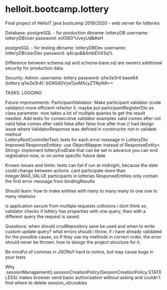 # helloit.bootcamp.lottery
Final project of HelloIT java bootcamp 2019/2020 - web server for lotteries


Database:
postgreSQL - for production
    dbname:         lotteryDB
    username:       lotteryDBUser
    password:       mX560^UveyUd&#eH

postgreSQL - for testing
    dbname:         lotteryDBDev
    username:       lotteryDBUserDev
    password:       q4cqu&&AmbEV43q%

Difference between schema.sql and schema-base.sql are owners
    additional security for production data.

Security:
    Admin:
        username: lottery
        password: q1w2e3r4
        base64 (lottery:q1w2e3r4): bG90dGVyeTpxMXcyZTNyNA==
        
TASKS:
    LOGGING 
    
Future improvements:
    ParticipantValidator:
        Make participant validator (code validator) more efficient
            refactor it. maybe put participantRegisterDto as class parameter.
            now takes a lot of multiple queries to get the result needed.
        Add tests for consecutive validator examples
            valid comes after not valid
            false comes after valid
            false after false
            true after true
                // had design issue where ValidatorResponse was defined in constructor not in validate method     
    LotteryRestControllerTest:
        tests for each error message in LotteryDto
    Improved ResponseEntities:
        use ObjectMapper instead of ResponseEntity< String>
    implement lotteryEndDate that can be set in advance
            you can end registration now,
            or on some specific future date

Known issues and limits:
    tests can fail if run at midnight, because the date could change between actions.
    cant participate more than Integer.MAX_VALUE participants in lotteries
    ResponseEntities only contain the first error message from bindingResults

Should learn:
    how to make entities with many to many many to one one to many relations
    
is application secure from multiple requests collisions
    i dont think so,
    validator checks if lottery has properties with one query, then with a different query the request is saved.

Questions:
    when should crudRepository save be used and when to write custom update query?
    what errors should i throw, if i have already validated for the possible cause, so if they use my methods in correct
        order, the error should never be thrown. how to design the project structure for it.
        
Be mindful of commas in JSONs!! hard to notice, but may cause bugs in your tests

Why 
    .sessionManagement().sessionCreationPolicy(SessionCreationPolicy.STATELESS)
    makes browser send basic authorization without asking and couldn't find where to delete session_id/cookies